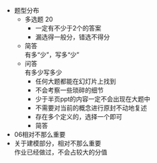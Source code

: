 * 题型分布
	* 多选题 20
		* 一定有不少于2个的答案
		* 漏选得一般分，错选不得分
	* 简答  
	有多“少”，写多“少”
	* 问答  
	有多少写多少
		* 任何大题都能在幻灯片上找到
		* 不会考察一些琐碎的细节
		* 少于半页ppt的内容一定不会出现在大题中
		* 不需要对当前的概念进行原封不动地复述
		* 存在多个定义的，选择一个即可
		* 简答
* 06相对不那么重要
* 关于建模部分，相对不那么重要  
作业已经做过，不会占较大的分值